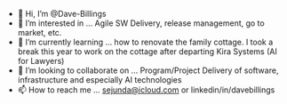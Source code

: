 - 👋 Hi, I’m @Dave-Billings
- 👀 I’m interested in ... Agile SW Delivery, release management, go to market, etc.
- 🌱 I’m currently learning ... how to renovate the family cottage.  I took a break this year to work on the cottage after departing Kira Systems (AI for Lawyers)
- 💞️ I’m looking to collaborate on ... Program/Project Delivery of software, infrastructure and especially AI technologies
- 📫 How to reach me ... sejunda@icloud.com or linkedin/in/davebillings

<!---
Dave-Billings/Dave-Billings is a ✨ special ✨ repository because its `README.md` (this file) appears on your GitHub profile.
You can click the Preview link to take a look at your changes.
--->
